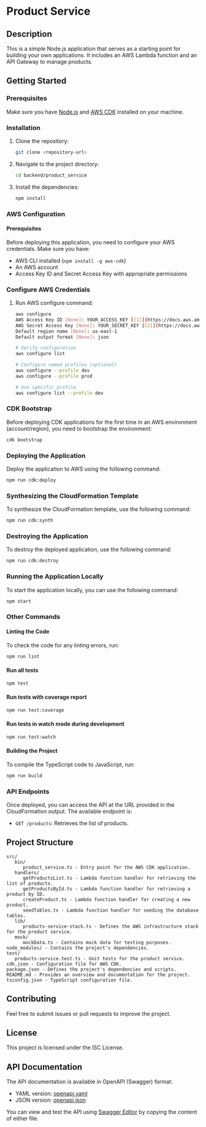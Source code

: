 # Product Service

## Description
This is a simple Node.js application that serves as a starting point for building your own applications. It includes an AWS Lambda function and an API Gateway to manage products.

## Getting Started

### Prerequisites
Make sure you have [Node.js](https://nodejs.org/) and [AWS CDK](https://aws.amazon.com/cdk/) installed on your machine.

### Installation
1. Clone the repository:
   ```sh
   git clone <repository-url>
   ```
2. Navigate to the project directory:
   ```sh
   cd backend/product_service
   ```
3. Install the dependencies:
   ```sh
   npm install
   ```

### AWS Configuration

#### Prerequisites
Before deploying this application, you need to configure your AWS credentials. Make sure you have:
- AWS CLI installed (`npm install -g aws-cdk`)
- An AWS account
- Access Key ID and Secret Access Key with appropriate permissions

### Configure AWS Credentials
1. Run AWS configure command:
   ```bash
   aws configure
   AWS Access Key ID [None]: YOUR_ACCESS_KEY [[1]](https://docs.aws.amazon.com/prescriptive-guidance/latest/modernization-net-applications-security/iam-development.html)
   AWS Secret Access Key [None]: YOUR_SECRET_KEY [[2]](https://docs.aws.amazon.com/toolkit-for-visual-studio/latest/user-guide/deployment-beanstalk-specify-credentials.html)
   Default region name [None]: us-east-1
   Default output format [None]: json

   # Verify configuration
   aws configure list

   # Configure named profiles (optional)
   aws configure --profile dev
   aws configure --profile prod

   # Use specific profile
   aws configure list --profile dev
   ```

### CDK Bootstrap

Before deploying CDK applications for the first time in an AWS environment (account/region), you need to bootstrap the environment:

```bash
cdk bootstrap
```

### Deploying the Application
Deploy the application to AWS using the following command:
```sh
npm run cdk:deploy
```

### Synthesizing the CloudFormation Template
To synthesize the CloudFormation template, use the following command:
```sh
npm run cdk:synth
```

### Destroying the Application
To destroy the deployed application, use the following command:
```sh
npm run cdk:destroy
```

### Running the Application Locally
To start the application locally, you can use the following command:
```sh
npm start
```

### Other Commands

#### Linting the Code
To check the code for any linting errors, run:
```sh
npm run lint
```

#### Run all tests
```sh
npm test
```

#### Run tests with coverage report
```sh
npm run test:coverage
```

#### Run tests in watch mode during development
```sh
npm run test:watch
```

#### Building the Project
To compile the TypeScript code to JavaScript, run:
```sh
npm run build
```

### API Endpoints
Once deployed, you can access the API at the URL provided in the CloudFormation output. The available endpoint is:
- `GET /products`: Retrieves the list of products.

## Project Structure
```
src/
   bin/
      product_service.ts - Entry point for the AWS CDK application.
   handlers/
      getProductsList.ts - Lambda function handler for retrieving the list of products.
      getProductsById.ts - Lambda function handler for retrieving a product by ID.
      createProduct.ts - Lambda function handler for creating a new product.
      seedTables.ts - Lambda function handler for seeding the database tables.
   lib/
      products-service-stack.ts - Defines the AWS infrastructure stack for the product service.
   mock/
      mockData.ts - Contains mock data for testing purposes.
node_modules/ - Contains the project's dependencies.
test/
   products-service.test.ts - Unit tests for the product service.
cdk.json - Configuration file for AWS CDK.
package.json - Defines the project's dependencies and scripts.
README.md - Provides an overview and documentation for the project.
tsconfig.json - TypeScript configuration file.
```

## Contributing
Feel free to submit issues or pull requests to improve the project.

## License
This project is licensed under the ISC License.

## API Documentation
The API documentation is available in OpenAPI (Swagger) format:
- YAML version: [openapi.yaml](docs/openapi.yaml)
- JSON version: [openapi.json](docs/openapi.json)

You can view and test the API using [Swagger Editor](https://editor.swagger.io/)
by copying the content of either file.
